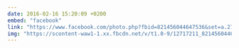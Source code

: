 ```yaml
---
date: 2016-02-16 15:20:09 +0200
embed: "facebook"
link: "https://www.facebook.com/photo.php?fbid=821456044647536&set=a.272256412900838.68734.100003494449349&type=3"
img: "https://scontent-waw1-1.xx.fbcdn.net/v/t1.0-9/12717211_821456044647536_3816427474773832832_n.jpg?oh=785e9f07e627351d87da2fcca66be8ca&oe=59977760"
---
```

